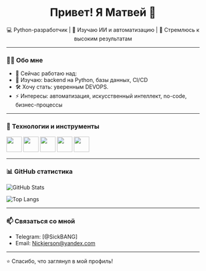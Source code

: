 <h1 align="center">Привет! Я Матвей 👋</h1>

<p align="center">
  💻 Python-разработчик | 🧠 Изучаю ИИ и автоматизацию | 🚀 Стремлюсь к высоким результатам
</p>

---

### 👨‍💻 Обо мне

- 🔭 Сейчас работаю над:
- 🌱 Изучаю: backend на Python, базы данных, CI/CD
- 🛠 Хочу стать: уверенным DEVOPS.
- ⚡ Интересы: автоматизация, искусственный интеллект, no-code, бизнес-процессы

---

### 🧰 Технологии и инструменты

<img src="https://cdn.jsdelivr.net/gh/devicons/devicon/icons/python/python-original.svg" width="40" />
<img src="https://cdn.jsdelivr.net/gh/devicons/devicon/icons/git/git-original.svg" width="40" />
<img src="https://cdn.jsdelivr.net/gh/devicons/devicon/icons/docker/docker-original.svg" width="40" />
<img src="https://cdn.jsdelivr.net/gh/devicons/devicon/icons/postgresql/postgresql-original.svg" width="40" />
<img src="https://cdn.jsdelivr.net/gh/devicons/devicon/icons/linux/linux-original.svg" width="40" />

---

### 📊 GitHub статистика

![GitHub Stats](https://github-readme-stats.vercel.app/api?username=ASDS792&show_icons=true&theme=tokyonight)

![Top Langs](https://github-readme-stats.vercel.app/api/top-langs/?username=ASDS792&layout=compact&theme=tokyonight)

---

### 📫 Связаться со мной

- Telegram: [@SickBANG]
- Email: Nickjerson@yandex.com
---

⭐️ Спасибо, что заглянул в мой профиль!
